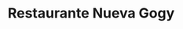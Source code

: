 ---
title: "Restaurante Nueva Gogy"
url: /ciudad-autonoma-de-buenos-aires/restaurante-nueva-gogy/
shop: comodidad
---